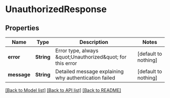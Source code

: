 # UnauthorizedResponse


## Properties
Name | Type | Description | Notes
------------ | ------------- | ------------- | -------------
**error** | **String** | Error type, always \&quot;Unauthorized\&quot; for this error | [default to nothing]
**message** | **String** | Detailed message explaining why authentication failed | [default to nothing]


[[Back to Model list]](../README.md#models) [[Back to API list]](../README.md#api-endpoints) [[Back to README]](../README.md)


